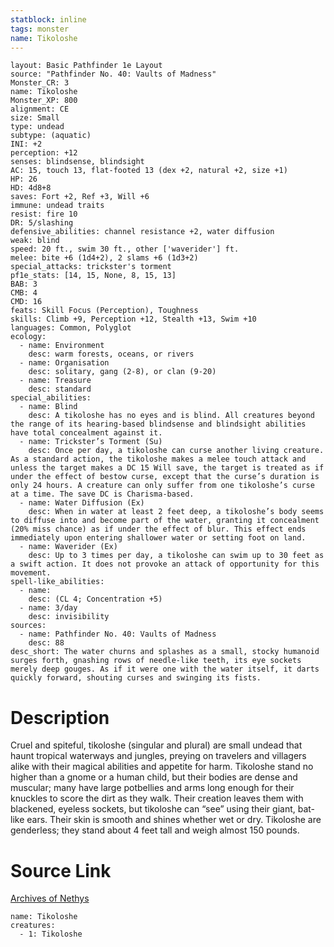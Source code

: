 ```yaml
---
statblock: inline
tags: monster
name: Tikoloshe
---
```

```statblock
layout: Basic Pathfinder 1e Layout
source: "Pathfinder No. 40: Vaults of Madness"
Monster_CR: 3
name: Tikoloshe
Monster_XP: 800
alignment: CE
size: Small
type: undead
subtype: (aquatic)
INI: +2
perception: +12
senses: blindsense, blindsight
AC: 15, touch 13, flat-footed 13 (dex +2, natural +2, size +1)
HP: 26
HD: 4d8+8
saves: Fort +2, Ref +3, Will +6
immune: undead traits
resist: fire 10
DR: 5/slashing
defensive_abilities: channel resistance +2, water diffusion
weak: blind
speed: 20 ft., swim 30 ft., other ['waverider'] ft.
melee: bite +6 (1d4+2), 2 slams +6 (1d3+2)
special_attacks: trickster's torment
pf1e_stats: [14, 15, None, 8, 15, 13]
BAB: 3
CMB: 4
CMD: 16
feats: Skill Focus (Perception), Toughness
skills: Climb +9, Perception +12, Stealth +13, Swim +10
languages: Common, Polyglot
ecology:
  - name: Environment
    desc: warm forests, oceans, or rivers
  - name: Organisation
    desc: solitary, gang (2-8), or clan (9-20)
  - name: Treasure
    desc: standard
special_abilities:
  - name: Blind
    desc: A tikoloshe has no eyes and is blind. All creatures beyond the range of its hearing-based blindsense and blindsight abilities have total concealment against it.
  - name: Trickster’s Torment (Su)
    desc: Once per day, a tikoloshe can curse another living creature. As a standard action, the tikoloshe makes a melee touch attack and unless the target makes a DC 15 Will save, the target is treated as if under the effect of bestow curse, except that the curse’s duration is only 24 hours. A creature can only suffer from one tikoloshe’s curse at a time. The save DC is Charisma-based.
  - name: Water Diffusion (Ex)
    desc: When in water at least 2 feet deep, a tikoloshe’s body seems to diffuse into and become part of the water, granting it concealment (20% miss chance) as if under the effect of blur. This effect ends immediately upon entering shallower water or setting foot on land.
  - name: Waverider (Ex)
    desc: Up to 3 times per day, a tikoloshe can swim up to 30 feet as a swift action. It does not provoke an attack of opportunity for this movement.
spell-like_abilities:
  - name:
    desc: (CL 4; Concentration +5)
  - name: 3/day
    desc: invisibility
sources:
  - name: Pathfinder No. 40: Vaults of Madness
    desc: 88
desc_short: The water churns and splashes as a small, stocky humanoid surges forth, gnashing rows of needle-like teeth, its eye sockets merely deep gouges. As if it were one with the water itself, it darts quickly forward, shouting curses and swinging its fists.
```
# Description
Cruel and spiteful, tikoloshe (singular and plural) are small undead that haunt tropical waterways and jungles, preying on travelers and villagers alike with their magical abilities and appetite for harm. Tikoloshe stand no higher than a gnome or a human child, but their bodies are dense and muscular; many have large potbellies and arms long enough for their knuckles to score the dirt as they walk. Their creation leaves them with blackened, eyeless sockets, but tikoloshe can “see” using their giant, bat-like ears. Their skin is smooth and shines whether wet or dry. Tikoloshe are genderless; they stand about 4 feet tall and weigh almost 150 pounds.
# Source Link
[Archives of Nethys](https://aonprd.com/MonsterDisplay.aspx?ItemName=Tikoloshe)
```encounter-table
name: Tikoloshe
creatures:
  - 1: Tikoloshe
```
